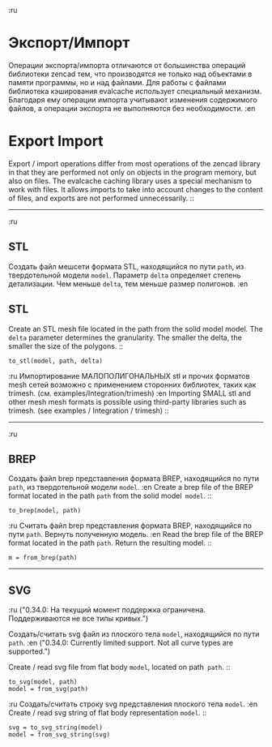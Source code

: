 :ru
# Экспорт/Импорт

Операции экспорта/импорта отличаются от большинства операций библиотеки zencad тем, что производятся не только над объектами в памяти программы, но и над файлами. Для работы с файлами библиотека кэширования evalcache использует специальный механизм. Благодаря ему операции импорта учитывают изменения содержимого файлов, а операции экспорта не выполняются без необходимости.
:en
# Export Import

Export / import operations differ from most operations of the zencad library in that they are performed not only on objects in the program memory, but also on files. The evalcache caching library uses a special mechanism to work with files. It allows imports to take into account changes to the content of files, and exports are not performed unnecessarily. 
::

---
:ru
## STL
Создать файл мешсети формата STL, находящийся по пути `path`, из твердотельной модели `model`. 
Параметр `delta` определяет степень детализации. Чем меньше `delta`, тем меньше размер полигонов.
:en
## STL
Create an STL mesh file located in the path from the solid model model.
The `delta` parameter determines the granularity. The smaller the delta, the smaller the size of the polygons. 
::
```python3
to_stl(model, path, delta)
```

:ru
Импортирование МАЛОПОЛИГОНАЛЬНЫХ stl и прочих форматов mesh сетей возможно с применением сторонних библиотек, таких как trimesh. (см. examples/Integration/trimesh)
:en
Importing SMALL stl and other mesh mesh formats is possible using third-party libraries such as trimesh. (see examples / Integration / trimesh) 
::

---
:ru
## BREP
Создать файл brep представления формата BREP, находящийся по пути `path`, из твердотельной модели `model`. 
:en
Create a brep file of the BREP format located in the path `path` from the solid model` model`. 
::
```python3
to_brep(model, path)
```

:ru
Считать файл brep представления формата BREP, находящийся по пути `path`. Вернуть полученную модель.
:en
Read the brep file of the BREP format located in the path `path`. Return the resulting model. 
::
```python3
m = from_brep(path)
```

---
## SVG
:ru
("0.34.0: На текущий момент поддержка ограничена. Поддерживаются не все типы кривых.")

Создать/считать svg файл из плоского тела `model`, находящийся по пути `path`. 
:en
("0.34.0: Currently limited support. Not all curve types are supported.")

Create / read svg file from flat body `model`, located on path` path`. 
::

```python3
to_svg(model, path)
model = from_svg(path)
```

:ru
Создать/считать строку svg представления плоского тела `model`. 
:en
Create / read svg string of flat body representation `model`. 
::

```python3
svg = to_svg_string(model)
model = from_svg_string(svg)
```

